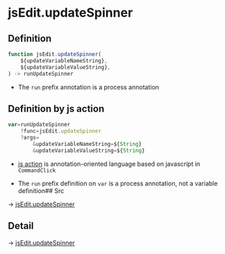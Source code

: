 # jsEdit.updateSpinner

## Definition

```js.js
function jsEdit.updateSpinner(
	${updateVariableNameString},
	${updateVariableValueString},
) -> runUpdateSpinner
```

- The `run` prefix annotation is a process annotation
## Definition by js action

```js.js
var=runUpdateSpinner
	?func=jsEdit.updateSpinner
	?args=
		&updateVariableNameString=${String}
		&updateVariableValueString=${String}
```

- [js action](#) is annotation-oriented language based on javascript in `CommandClick`

- The `run` prefix definition on `var` is a process annotation, not a variable definition## Src

-> [jsEdit.updateSpinner](https://github.com/puutaro/CommandClick/blob/master/app/src/main/java/com/puutaro/commandclick/fragment_lib/terminal_fragment/js_interface/edit/JsEdit.kt#L91)

## Detail

-> [jsEdit.updateSpinner](https://github.com/puutaro/CommandClick/blob/master/md/developer/js_interface/details/edit/JsEdit/updateSpinner.md)
